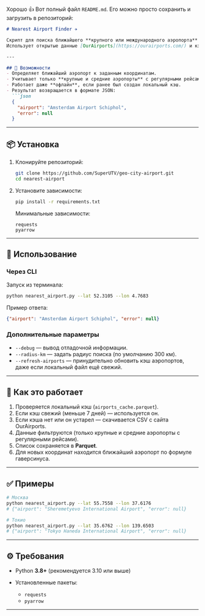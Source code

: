 Хорошо 👍
Вот полный файл `README.md`. Его можно просто сохранить и загрузить в репозиторий:

````markdown
# Nearest Airport Finder ✈️

Скрипт для поиска ближайшего **крупного или международного аэропорта** по заданным координатам (широта и долгота).  
Использует открытые данные [OurAirports](https://ourairports.com/) и кэширует их локально в формате **Parquet** для ускорения работы.

---

## 🔧 Возможности
- Определяет ближайший аэропорт к заданным координатам.
- Учитывает только **крупные и средние аэропорты** с регулярными рейсами.
- Работает даже **офлайн**, если ранее был создан локальный кэш.
- Результат возвращается в формате JSON:
  ```json
  {
    "airport": "Amsterdam Airport Schiphol",
    "error": null
  }
````

---

## 📦 Установка

1. Клонируйте репозиторий:

   ```bash
   git clone https://github.com/SuperUTV/geo-city-airport.git
   cd nearest-airport
   ```

2. Установите зависимости:

   ```bash
   pip install -r requirements.txt
   ```

   Минимальные зависимости:

   ```text
   requests
   pyarrow
   ```

---

## 🚀 Использование

### Через CLI

Запуск из терминала:

```bash
python nearest_airport.py --lat 52.3105 --lon 4.7683
```

Пример ответа:

```json
{"airport": "Amsterdam Airport Schiphol", "error": null}
```

### Дополнительные параметры

* `--debug` — вывод отладочной информации.
* `--radius-km` — задать радиус поиска (по умолчанию 300 км).
* `--refresh-airports` — принудительно обновить кэш аэропортов, даже если локальный файл ещё свежий.

---

## 📂 Как это работает

1. Проверяется локальный кэш (`airports_cache.parquet`).
2. Если кэш свежий (меньше 7 дней) — используется он.
3. Если кэша нет или он устарел — скачивается CSV с сайта OurAirports.
4. Данные фильтруются (только крупные и средние аэропорты с регулярными рейсами).
5. Список сохраняется в **Parquet**.
6. Для новых координат находится ближайший аэропорт по формуле гаверсинуса.

---

## ✅ Примеры

```bash
# Москва
python nearest_airport.py --lat 55.7558 --lon 37.6176
# {"airport": "Sheremetyevo International Airport", "error": null}

# Токио
python nearest_airport.py --lat 35.6762 --lon 139.6503
# {"airport": "Tokyo Haneda International Airport", "error": null}
```

---

## ⚙️ Требования

* Python **3.8+** (рекомендуется 3.10 или выше)
* Установленные пакеты:

  * `requests`
  * `pyarrow`

---


